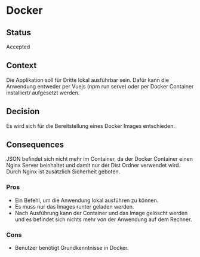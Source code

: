 # Docker

## Status

Accepted

## Context
 
Die Applikation soll für Dritte lokal ausführbar sein. Dafür kann die Anwendung entweder per Vuejs (npm run serve) oder per Docker Container installiert/ aufgesetzt werden. 

## Decision

Es wird sich für die Bereitstellung eines Docker Images entschieden.

## Consequences

JSON befindet sich nicht mehr im Container, da der Docker Container einen Nginx Server beinhaltet und damit nur der Dist Ordner verwendet wird. Durch Nginx ist zusätzlich Sicherheit geboten.
### Pros 
* Ein Befehl, um die Anwendung lokal ausführen zu können.
* Es muss nur das Images runter geladen werden.
* Nach Ausführung kann der Container und das Image gelöscht werden und es befindet sich nichts mehr von der Anwendung auf dem Rechner.
### Cons
* Benutzer benötigt Grundkenntnisse in Docker.